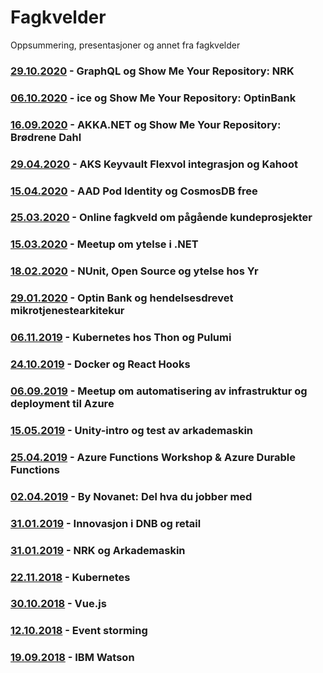 # Fagkvelder

Oppsummering, presentasjoner og annet fra fagkvelder

### [29.10.2020](/docs/20201029/README.md) -  GraphQL og Show Me Your Repository: NRK

### [06.10.2020](/docs/20201006/README.md) -  ice og Show Me Your Repository: OptinBank

### [16.09.2020](/docs/20200916/README.md) - AKKA.NET og Show Me Your Repository: Brødrene Dahl

### [29.04.2020](/docs/20200429/README.md) - AKS Keyvault Flexvol integrasjon og Kahoot

### [15.04.2020](/docs/20200415/README.md) - AAD Pod Identity og CosmosDB free

### [25.03.2020](/docs/20200325/README.md) - Online fagkveld om pågående kundeprosjekter

### [15.03.2020](/docs/20200305/README.md) - Meetup om ytelse i .NET

### [18.02.2020](/docs/20200218/README.md) - NUnit, Open Source og ytelse hos Yr

### [29.01.2020](/docs/20200129/README.md) - Optin Bank og hendelsesdrevet mikrotjenestearkitekur

### [06.11.2019](/docs/20191106/README.md) - Kubernetes hos Thon og Pulumi

### [24.10.2019](/docs/20191024/README.md) - Docker og React Hooks

### [06.09.2019](/docs/20190906/README.md) - Meetup om automatisering av infrastruktur og deployment til Azure

### [15.05.2019](/docs/20190515/README.md) - Unity-intro og test av arkademaskin

### [25.04.2019](/docs/20190425/README.md) - Azure Functions Workshop & Azure Durable Functions

### [02.04.2019](/docs/20190402/README.md) - By Novanet: Del hva du jobber med

### [31.01.2019](/docs/20190314/README.md) - Innovasjon i DNB og retail

### [31.01.2019](/docs/20190131/README.md) - NRK og Arkademaskin

### [22.11.2018](/docs/20181122/README.md) - Kubernetes

### [30.10.2018](/docs/20181030/README.md) - Vue.js

### [12.10.2018](/docs/20181012/README.md) - Event storming

### [19.09.2018](/docs/20180919/README.md) - IBM Watson
